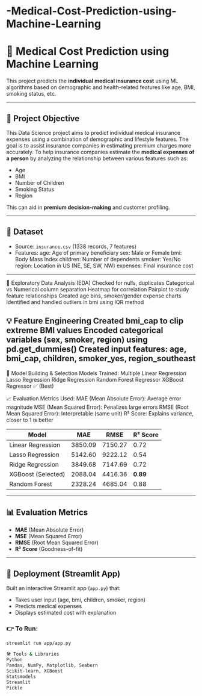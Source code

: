 # -Medical-Cost-Prediction-using-Machine-Learning

# 🧠 Medical Cost Prediction using Machine Learning

This project predicts the **individual medical insurance cost** using ML algorithms based on demographic and health-related features like age, BMI, smoking status, etc.

---

## 📝 Project Objective

This Data Science project aims to predict individual medical insurance expenses using a combination of demographic and lifestyle features. The goal is to assist insurance companies in estimating premium charges more accurately.
To help insurance companies estimate the **medical expenses of a person** by analyzing the relationship between various features such as:
- Age
- BMI
- Number of Children
- Smoking Status
- Region

This can aid in **premium decision-making** and customer profiling.

---

## 📂 Dataset

- Source: `insurance.csv` (1338 records, 7 features)
- Features:
            age: Age of primary beneficiary
            sex: Male or Female
            bmi: Body Mass Index
            children: Number of dependents
            smoker: Yes/No
            region: Location in US (NE, SE, SW, NW)
            expenses: Final insurance cost

---

🔎 Exploratory Data Analysis (EDA)
Checked for nulls, duplicates
Categorical vs Numerical column separation
Heatmap for correlation
Pairplot to study feature relationships
Created age bins, smoker/gender expense charts
Identified and handled outliers in bmi using IQR method

💡 Feature Engineering
Created bmi_cap to clip extreme BMI values
Encoded categorical variables (sex, smoker, region) using pd.get_dummies()
Created input features:
age, bmi_cap, children, smoker_yes, region_southeast
---

🧪 Model Building & Selection
Models Trained:
Multiple Linear Regression
Lasso Regression
Ridge Regression
Random Forest Regressor
XGBoost Regressor ✅ (Best)

📈 Evaluation Metrics Used:
MAE (Mean Absolute Error): Average error magnitude
MSE (Mean Squared Error): Penalizes large errors
RMSE (Root Mean Squared Error): Interpretable (same unit)
R² Score: Explains variance, closer to 1 is better

| Model              | MAE     | RMSE    | R² Score |
| ------------------ | ------- | ------- | -------- |
| Linear Regression  | 3850.09 | 7150.27 | 0.72     |
| Lasso Regression   | 5142.60 | 9222.12 | 0.54     |
| Ridge Regression   | 3849.68 | 7147.69 | 0.72     |
| XGBoost (Selected) | 2088.04 | 4416.36 | **0.89** |
| Random Forest      | 2328.24 | 4685.04 | 0.88     |

---

## 📊 Evaluation Metrics

- **MAE** (Mean Absolute Error)
- **MSE** (Mean Squared Error)
- **RMSE** (Root Mean Squared Error)
- **R² Score** (Goodness-of-fit)

---

## 🧠 Deployment (Streamlit App)

Built an interactive Streamlit app (`app.py`) that:
- Takes user input (age, bmi, children, smoker, region)
- Predicts medical expenses
- Displays estimated cost with explanation

### 👉 To Run:
```bash
streamlit run app/app.py

🛠 Tools & Libraries
Python
Pandas, NumPy, Matplotlib, Seaborn
Scikit-learn, XGBoost
Statsmodels
Streamlit
Pickle
